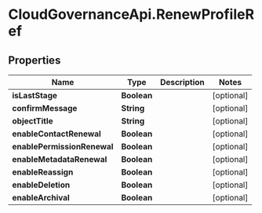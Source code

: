 # CloudGovernanceApi.RenewProfileRef

## Properties

Name | Type | Description | Notes
------------ | ------------- | ------------- | -------------
**isLastStage** | **Boolean** |  | [optional] 
**confirmMessage** | **String** |  | [optional] 
**objectTitle** | **String** |  | [optional] 
**enableContactRenewal** | **Boolean** |  | [optional] 
**enablePermissionRenewal** | **Boolean** |  | [optional] 
**enableMetadataRenewal** | **Boolean** |  | [optional] 
**enableReassign** | **Boolean** |  | [optional] 
**enableDeletion** | **Boolean** |  | [optional] 
**enableArchival** | **Boolean** |  | [optional] 


